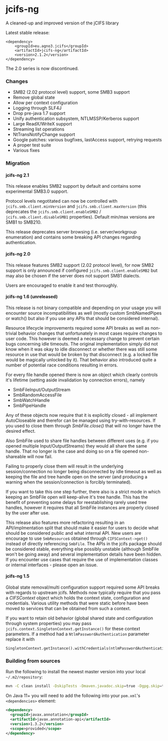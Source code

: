 # jcifs-ng

A cleaned-up and improved version of the jCIFS library

Latest stable release:
```
<dependency>
    <groupId>eu.agno3.jcifs</groupId>
    <artifactId>jcifs-ng</artifactId>
    <version>2.1.2</version>
</dependency>
```

The 2.0 series is now discontinued.

### Changes

 * SMB2 (2.02 protocol level) support, some SMB3 support
 * Remove global state
 * Allow per context configuration
 * Logging through SLF4J
 * Drop pre-java 1.7 support
 * Unify authentication subsystem, NTLMSSP/Kerberos support
 * Large ReadX/WriteX support
 * Streaming list operations
 * NtTransNotifyChange support
 * Google patches: various bugfixes, lastAccess support, retrying requests
 * A proper test suite
 * Various fixes
 
### Migration

#### jcifs-ng 2.1

This release enables SMB2 support by default and contains some experimental 
SMB3.0 support. 

Protocol levels negotitated can now be controlled with 
```jcifs.smb.client.minVersion``` and ```jcifs.smb.client.maxVersion```
(this deprecates the ```jcifs.smb.client.enableSMB2``` / 
```jcifs.smb.client.disableSMB1``` properties). Default min/max 
versions are SMB1 to SMB210.

This release deprecates server browsing (i.e. server/workgroup enumeration)
and contains some breaking API changes regarding authentication. 

#### jcifs-ng 2.0

This release features SMB2 support (2.02 protocol level), for now 
SMB2 support is only announced if configured ``jcifs.smb.client.enableSMB2``
but may also be chosen if the server does not support SMB1 dialects.

Users are encouraged to enable it and test thoroughly.

#### jcifs-ng 1.6 (unreleased)

This release is not binary compatible and depending on your usage you will
encounter source incompatibilities as well (mostly custom SmbNamedPipes or
 watch() but also if you use any APIs that should be considered internal).

Resource lifecycle improvements required some API breaks as well as non-trivial 
behavior changes that unfortunately in most cases require changes to user code.
This however is deemed a necessary change to prevent certain bugs concerning idle 
timeouts. The original implementation simply did not know when it was okay to
idle disconnect or whether there was still some resource in use that would be
broken by that disconnect (e.g. a locked file would be magically unlocked by it).
That behavior also introduced quite a number of potential race conditions resulting 
in errors.

For every file handle opened there is now an object which clearly controls it's 
lifetime (setting aside invalidation by connection errors), namely

 * SmbFileInput/OutputStream
 * SmbRandomAccessFile
 * SmbWatchHandle
 * SmbPipeHandle

Any of these objects now require that it is explicitly closed - all implement 
AutoCloseable and therefor can be managed using try-with-resources. If you used 
to close them through *SmbFile.close()* that will no longer have the desired effect.

Also SmbFile used to share file handles between different uses (e.g. if you
opened multiple Input/OutputStreams) they would all share the same handle.
That no longer is the case and doing so on a file opened non-shareable will now fail.

Failing to properly close them will result in the underlying session/connection no
longer being disconnected by idle timeout as well as keeping the file and 
tree handle open on the server (and producing a warning when the session/connection 
is forcibly terminated).

If you want to take this one step further, there also is a strict mode in which
keeping an SmbFile open will keep-alive it's tree handle. This has the benefit of
preventing some delays for reestablishing rarely used tree handles, however it
requires that all SmbFile instances are properly closed by the user after use. 

This release also features more refactoring resulting in an API/implmentation split
that should make it easier for users to decide what should be considered public and
what internal API. New users are encourage to use ```SmbResource```s obtained through
 ```CIFSContext->get()``` instead of directly referencing ```SmbFile```. The APIs
in the jcifs package should be considered stable, everything else possibly unstable 
(although SmbFile won't be going away) and several implementation details have been
hidden. If you encounter use cases that require the use of implementation classes
or internal interfaces - please open an issue.

#### jcifs-ng 1.5

Global state removal/multi configuration support required some API breaks 
with regards to upstream jcifs. Methods now typically require that you pass
a *CIFSContext* object which holds the context state, configuration and 
credentials. Various utility methods that were static before have been moved
to services that can be obtained from such a context.

If you want to retain old behavior (global shared state and configuration 
through system properties) you may pass `jcifs.context.SingletonContext.getInstance()` 
for these context parameters. If a method had a `NtlmPasswordAuthentication` parameter 
replace it with

```
SingletonContext.getInstance().withCredentials(ntlmPasswordAuthentication)
```

### Building from sources

Run the following to install the newest master version into your local `~/.m2/repository`:

```bash
mvn -C clean install -DskipTests -Dmaven.javadoc.skip=true -Dgpg.skip=true
```

On Java 11+ you will need to add the following into your `pom.xml`'s `<dependencies>` element:

```xml
<dependency>
  <groupId>javax.annotation</groupId>
  <artifactId>javax.annotation-api</artifactId>
  <version>1.3.2</version>
  <scope>provided</scope>
</dependency>
```

